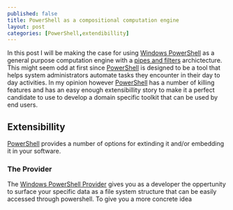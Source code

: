 ```yaml
---
published: false
title: PowerShell as a compositional computation engine
layout: post
categories: [PowerShell,extendibillity]
---
```


In this post I will be making the case for using [Windows PowerShell][ps] as a
general purpose computation engine with a [pipes and filters][pf] archictecture.
This might seem odd at first since [PowerShell][ps] is designed to be
a tool that helps system administrators automate tasks they encounter
in their day to day activities. In my opinion however [PowerShell][ps]
has a number of killing features and has an easy enough extensibillity story
to make it a perfect candidate to use to develop a domain
specific toolkit that can be used by end users.

## Extensibillity
[PowerShell][ps] provides a number of options for extinding it and/or
embedding it in your software.
### The Provider
The [Windows PowerShell Provider][pr] gives you as a developer the
oppertunity to surface your specific data as a file system structure
that can be easily accessed through powershell. To give you a more
concrete idea 

[ps]: http://technet.microsoft.com/nl-nl/scriptcenter/dd742419.aspx "PowerShell"
[pf]: http://www.eaipatterns.com/PipesAndFilters.html "Pipes and Filters"
[pr]: http://msdn.microsoft.com/en-us/library/ee126186(v=VS.85).aspx "Windows PowerShell Provider"

